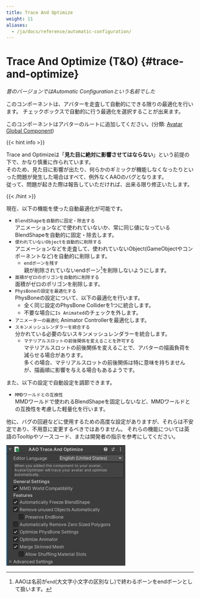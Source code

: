 ```yaml
---
title: Trace And Optimize
weight: 11
aliases:
  - /ja/docs/reference/automatic-configuration/
---
```


# Trace And Optimize (T&O) {#trace-and-optimize}

<i>昔のバージョンではAutomatic Configurationという名前でした</i>

このコンポーネントは、アバターを走査して自動的にできる限りの最適化を行います。
チェックボックスで自動的に行う最適化を選択することが出来ます。

このコンポーネントはアバターのルートに追加してください。(分類: [Avatar Global Component](../../component-kind/avatar-global-components))

{{< hint info >}}

Trace and Optimizeは「**見た目に絶対に影響させてはならない**」という前提の下で、かなり慎重に作られています。\
そのため、見た目に影響が出たり、何らかのギミックが機能しなくなったりといった問題が発生した場合はすべて、例外なくAAOのバグとなります。\
従って、問題が起きた際は報告していただければ、出来る限り修正いたします。

{{< /hint >}}

現在、以下の機能を使った自動最適化が可能です。
- `BlendShapeを自動的に固定・除去する`\
  アニメーションなどで使われていないか、常に同じ値になっているBlendShapeを自動的に固定・除去します。
- `使われていないObjectを自動的に削除する`\
  アニメーションなどを走査して、使われていないObject(GameObjectやコンポーネントなど)を自動的に削除します。
  - `endボーンを残す`\
    親が削除されていないendボーン[^endbone]を削除しないようにします。
- `面積がゼロのポリゴンを自動的に削除する`\
  面積がゼロのポリゴンを削除します。
- `PhysBoneの設定を最適化する`\
  PhysBoneの設定について、以下の最適化を行います。
  - 全く同じ設定のPhysBone Colliderを1つに統合します。
  - 不要な場合に`Is Animated`のチェックを外します。
- `アニメーターの最適化`
  Animator Controllerを最適化します。
- `スキンメッシュレンダラーを統合する`\
  分かれている必要のないスキンメッシュレンダラーを統合します。
  - `マテリアルスロットの前後関係を変えることを許可する`\
    マテリアルスロットの前後関係を変えることで、アバターの描画負荷を減らせる場合があります。\
    多くの場合、マテリアルスロットの前後関係は特に意味を持ちませんが、描画順に影響を与える場合もあるようです。

また、以下の設定で自動設定を調節できます。
- `MMDワールドとの互換性`\
  MMDワールドで使われるBlendShapeを固定しないなど、MMDワールドとの互換性を考慮した軽量化を行います。

他に、バグの回避などに使用するための高度な設定がありますが、それらは不安定であり、不用意に変更するべきではありません。
それらの機能については英語のTooltipやソースコード、または開発者の指示を参考にしてください。

![component.png](component.png)

[^endbone]: AAOは名前が`end`(大文字小文字の区別なし)で終わるボーンをendボーンとして扱います。

